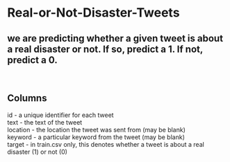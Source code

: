 # Real-or-Not-Disaster-Tweets

## we are predicting whether a given tweet is about a real disaster or not. If so, predict a 1. If not, predict a 0.
</br>

## Columns

id - a unique identifier for each tweet </br>
text - the text of the tweet</br>
location - the location the tweet was sent from (may be blank)</br>
keyword - a particular keyword from the tweet (may be blank)</br>
target - in train.csv only, this denotes whether a tweet is about a real disaster (1) or not (0)</br>
